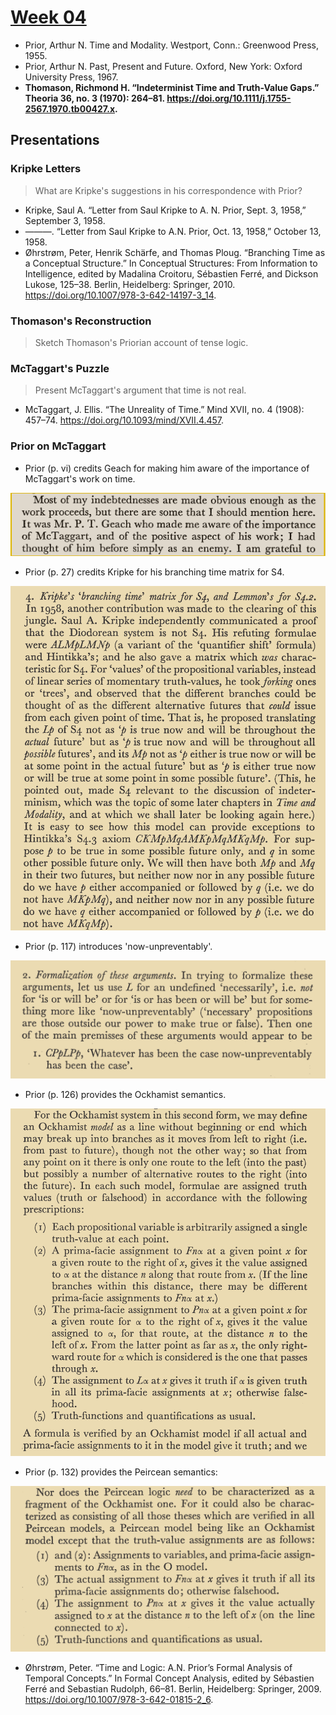 # [Week 04](https://github.com/benbrastmckie/ModalHistory/tree/master?tab=readme-ov-file#week-04-prior-and-thomason-mar-3)

- Prior, Arthur N. Time and Modality. Westport, Conn.: Greenwood Press, 1955.
- Prior, Arthur N. Past, Present and Future. Oxford, New York: Oxford University Press, 1967.
- **Thomason, Richmond H. “Indeterminist Time and Truth-Value Gaps.” Theoria 36, no. 3 (1970): 264–81. https://doi.org/10.1111/j.1755-2567.1970.tb00427.x.**

## Presentations

### Kripke Letters

> What are Kripke's suggestions in his correspondence with Prior?

- Kripke, Saul A. “Letter from Saul Kripke to A. N. Prior, Sept. 3, 1958,” September 3, 1958.
- ———. “Letter from Saul Kripke to A.N. Prior, Oct. 13, 1958,” October 13, 1958.
- Øhrstrøm, Peter, Henrik Schärfe, and Thomas Ploug. “Branching Time as a Conceptual Structure.” In Conceptual Structures: From Information to Intelligence, edited by Madalina Croitoru, Sébastien Ferré, and Dickson Lukose, 125–38. Berlin, Heidelberg: Springer, 2010. https://doi.org/10.1007/978-3-642-14197-3_14.

### Thomason's Reconstruction

> Sketch Thomason's Priorian account of tense logic.

### McTaggart's Puzzle

> Present McTaggart's argument that time is not real.

- McTaggart, J. Ellis. “The Unreality of Time.” Mind XVII, no. 4 (1908): 457–74. https://doi.org/10.1093/mind/XVII.4.457.

### Prior on McTaggart

- Prior (p. vi) credits Geach for making him aware of the importance of McTaggart's work on time.

![Past, Present, and Future p.vi](assets/Prior_vi.png)

- Prior (p. 27) credits Kripke for his branching time matrix for S4.

![Past, Present, and Future p.58](assets/Prior_58.png)

- Prior (p. 117) introduces 'now-unpreventably'.

![Past, Present, and Future p.117](assets/Prior_117.png)

- Prior (p. 126) provides the Ockhamist semantics.

![Past, Present, and Future p.126](assets/Prior_126.png)

- Prior (p. 132) provides the Peircean semantics:

![Past, Present, and Future p.132](assets/Prior_132.png)

- Øhrstrøm, Peter. “Time and Logic: A.N. Prior’s Formal Analysis of Temporal Concepts.” In Formal Concept Analysis, edited by Sébastien Ferré and Sebastian Rudolph, 66–81. Berlin, Heidelberg: Springer, 2009. https://doi.org/10.1007/978-3-642-01815-2_6.

